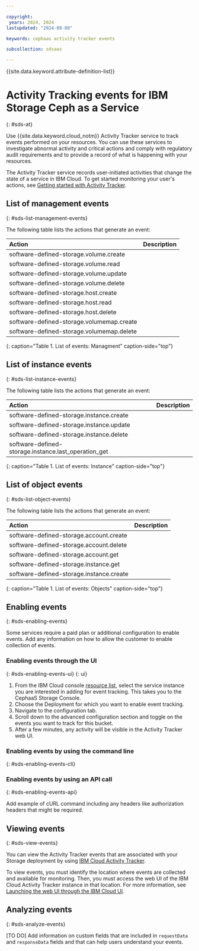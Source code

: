 ```yaml
---

copyright:
 years: 2024, 2024
lastupdated: "2024-08-08"

keywords: cephaas activity tracker events

subcollection: sdsaas

---
```

{{site.data.keyword.attribute-definition-list}}

# Activity Tracking events for IBM Storage Ceph as a Service
{: #sds-at}

Use {{site.data.keyword.cloud_notm}} Activity Tracker service to track events performed on your resources. You can use these services to investigate abnormal activity and critical actions and comply with regulatory audit requirements and to provide a record of what is happening with your resources.

The Activity Tracker service records user-initiated activities that change the state of a service in IBM Cloud. To get started monitoring your user's actions, see [Getting started with Activity Tracker](docs/activity-tracker?topic=activity-tracker-getting-started).

## List of management events
{: #sds-list-management-events}

The following table lists the actions that generate an event:

| Action   | Description                                      |
|:---------|:-------------------------------------------------|
| software-defined-storage.volume.create | |
| software-defined-storage.volume.read | |
| software-defined-storage.volume.update | |
| software-defined-storage.volume.delete | |
| software-defined-storage.host.create | |
| software-defined-storage.host.read | |
| software-defined-storage.host.delete | |
| software-defined-storage.volumemap.create | |
| software-defined-storage.volumemap.delete | |
{: caption="Table 1. List of events: Managment" caption-side="top"}

## List of instance events
{: #sds-list-instance-events}

The following table lists the actions that generate an event:

| Action   | Description                                      |
|:---------|:-------------------------------------------------|
| software-defined-storage.instance.create |   |
| software-defined-storage.instance.update |   |
| software-defined-storage.instance.delete |   |
| software-defined-storage.instance.last_operation_get | |
{: caption="Table 1. List of events: Instance" caption-side="top"}


## List of object events
{: #sds-list-object-events}

The following table lists the actions that generate an event:

| Action   | Description                                      |
|:---------|:-------------------------------------------------|
| software-defined-storage.account.create | |
| software-defined-storage.account.delete | |
| software-defined-storage.account.get | |
| software-defined-storage.instance.get | |
| software-defined-storage.instance.create | |
{: caption="Table 1. List of events: Objects" caption-side="top"}



## Enabling events
{: #sds-enabling-events}

Some services require a paid plan or additional configuration to enable events. Add any information on how to allow the customer to enable collection of events.

### Enabling events through the UI
{: #sds-enabling-events-ui}
{: ui}

1.	From the IBM Cloud console [resource list](https://cloud.ibm.com/resources), select the service instance you are interested in adding for event tracking. This takes you to the CephaaS Storage Console.
2.	Choose the Deployment for which you want to enable event tracking.
3.	Navigate to the configuration tab.
4.	Scroll down to the advanced configuration section and toggle on the events you want to track for this bucket.
5.	After a few minutes, any activity will be visible in the Activity Tracker web UI.

### Enabling events by using the command line
{: #sds-enabling-events-cli}



### Enabling events by using an API call
{: #sds-enabling-events-api}

Add example of cURL command including any headers like authorization headers that might be required.


## Viewing events
{: #sds-view-events}

You can view the Activity Tracker events that are associated with your Storage deployment by using [IBM Cloud Activity Tracker](/docs/activity-tracker?topic=activity-tracker-getting-started).

To view events, you must identify the location where events are collected and available for monitoring. Then, you must access the web UI of the IBM Cloud Activity Tracker instance in that location. For more information, see [Launching the web UI through the IBM Cloud UI](/docs/activity-tracker?topic=activity-tracker-observe).




## Analyzing events
{: #sds-analyze-events}

[TO DO] Add information on custom fields that are included in `requestData` and `responseData` fields and that can help users understand your events.

